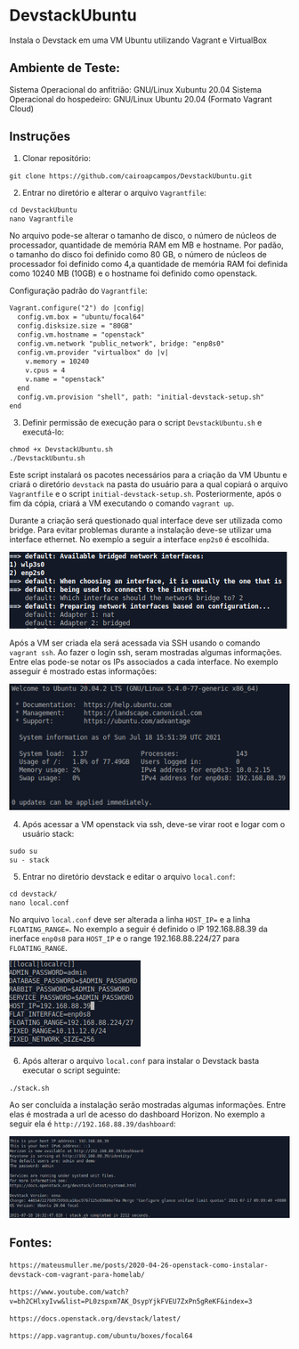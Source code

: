 # DevstackUbuntu
Instala o Devstack em uma VM Ubuntu utilizando Vagrant e VirtualBox


## Ambiente de Teste:

Sistema Operacional do anfitrião: GNU/Linux Xubuntu 20.04
Sistema Operacional do hospedeiro: GNU/Linux Ubuntu 20.04 (Formato Vagrant Cloud)

## Instruções

1. Clonar repositório:

`git clone https://github.com/cairoapcampos/DevstackUbuntu.git`

2. Entrar no diretório e alterar o arquivo `Vagrantfile`:

```
cd DevstackUbuntu
nano Vagrantfile
```
No arquivo pode-se alterar o tamanho de disco, o número de núcleos de processador, quantidade de memória RAM em MB e hostname. Por padão, o tamanho do disco foi definido como 80 GB, o número de núcleos de processador foi definido como 4,a quantidade de memória RAM foi definida como 10240 MB (10GB) e o hostname foi definido como openstack.

Configuração padrão do `Vagrantfile`:
```
Vagrant.configure("2") do |config|
  config.vm.box = "ubuntu/focal64"
  config.disksize.size = "80GB"
  config.vm.hostname = "openstack"
  config.vm.network "public_network", bridge: "enp8s0"
  config.vm.provider "virtualbox" do |v|
    v.memory = 10240
    v.cpus = 4
    v.name = "openstack"
  end
  config.vm.provision "shell", path: "initial-devstack-setup.sh"
end
```

3. Definir permissão de execução para o script `DevstackUbuntu.sh` e executá-lo:
```
chmod +x DevstackUbuntu.sh
./DevstackUbuntu.sh
```

Este script instalará os pacotes necessários para a criação da VM Ubuntu e criará o diretório `devstack` na pasta do usuário para a qual copiará 
o arquivo `Vagrantfile` e o script `initial-devstack-setup.sh`. Posteriormente, após o fim da cópia, criará a VM executando o comando `vagrant up`.

Durante a criação será questionado qual interface deve ser utilizada como bridge. Para evitar problemas durante a instalação deve-se utilizar uma interface ethernet. No exemplo a seguir a interface `enp2s0` é escolhida.

![Interface](https://github.com/cairoapcampos/DevstackUbuntu/blob/main/imgs/interfaces.png)

Após a VM ser criada ela será acessada via SSH usando o comando `vagrant ssh`. Ao fazer o login ssh, seram mostradas algumas informações. Entre elas
pode-se notar os IPs associados a cada interface. No exemplo asseguir é mostrado estas informações:

![PosLoginSSH](https://github.com/cairoapcampos/DevstackUbuntu/blob/main/imgs/posLoginSSH.png)


4. Após acessar a VM openstack via ssh, deve-se virar root e logar com o usuário stack:
```
sudo su
su - stack
```
5. Entrar no diretório devstack e editar o arquivo `local.conf`:
```
cd devstack/
nano local.conf
```
No arquivo `local.conf` deve ser alterada a linha `HOST_IP=` e a linha `FLOATING_RANGE=`. No exemplo a seguir é definido o IP 192.168.88.39 da inerface `enp0s8` para `HOST_IP` e o range 192.168.88.224/27 para `FLOATING_RANGE`.


![ArquivoConfig](https://github.com/cairoapcampos/DevstackUbuntu/blob/main/imgs/arquivoConfig.png)

6. Após alterar o arquivo `local.conf` para instalar o Devstack basta executar o script seguinte:

`./stack.sh`

Ao ser concluída a instalação serão mostradas algumas informações. Entre elas é mostrada a url de acesso do dashboard Horizon. No exemplo a seguir ela é `http://192.168.88.39/dashboard`:

![FimInstalacao](https://github.com/cairoapcampos/DevstackUbuntu/blob/main/imgs/fimInstalacao.png)


## Fontes:

`https://mateusmuller.me/posts/2020-04-26-openstack-como-instalar-devstack-com-vagrant-para-homelab/`

`https://www.youtube.com/watch?v=bh2CHlxyIvw&list=PL0zspxm7AK_DsypYjkFVEU7ZxPn5gReKF&index=3`

`https://docs.openstack.org/devstack/latest/`

`https://app.vagrantup.com/ubuntu/boxes/focal64`



